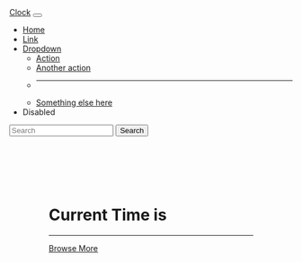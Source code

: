 <!DOCTYPE html>
<html lang="en">
  <head>
    <meta charset="utf-8" />
    <meta name="viewport" content="width=device-width, initial-scale=1" />
    <title>Neeraj Dwivedi Project</title>
    <link
      href="https://cdn.jsdelivr.net/npm/bootstrap@5.2.0/dist/css/bootstrap.min.css"
      rel="stylesheet"
      integrity="sha384-gH2yIJqKdNHPEq0n4Mqa/HGKIhSkIHeL5AyhkYV8i59U5AR6csBvApHHNl/vI1Bx"
      crossorigin="anonymous"
    />
    <script>
        let a;
        let date;
        let time;
        const options = { weekday: 'long', year: 'numeric', month: 'long', day: 'numeric' };
        setInterval(() => {
            a = new Date();
            date = a.toLocaleDateString(undefined, options);
            time = a.getHours() + ':' + a.getMinutes() +':' + a.getSeconds();
            document.getElementById('time').innerHTML = time + "<br> ON" + date;
        }, 1000);
    </script>
  </head>
  <body>
    <nav class="navbar navbar-expand-lg bg-light">
        <div class="container-fluid">
          <a class="navbar-brand" href="#">Clock</a>
          <button class="navbar-toggler" type="button" data-bs-toggle="collapse" data-bs-target="#navbarSupportedContent" aria-controls="navbarSupportedContent" aria-expanded="false" aria-label="Toggle navigation">
            <span class="navbar-toggler-icon"></span>
          </button>
          <div class="collapse navbar-collapse" id="navbarSupportedContent">
            <ul class="navbar-nav me-auto mb-2 mb-lg-0">
              <li class="nav-item">
                <a class="nav-link active" aria-current="page" href="#">Home</a>
              </li>
              <li class="nav-item">
                <a class="nav-link" href="#">Link</a>
              </li>
              <li class="nav-item dropdown">
                <a class="nav-link dropdown-toggle" href="#" role="button" data-bs-toggle="dropdown" aria-expanded="false">
                  Dropdown
                </a>
                <ul class="dropdown-menu">
                  <li><a class="dropdown-item" href="#">Action</a></li>
                  <li><a class="dropdown-item" href="#">Another action</a></li>
                  <li><hr class="dropdown-divider"></li>
                  <li><a class="dropdown-item" href="#">Something else here</a></li>
                </ul>
              </li>
              <li class="nav-item">
                <a class="nav-link disabled">Disabled</a>
              </li>
            </ul>
            <form class="d-flex" role="search">
              <input class="form-control me-2" type="search" placeholder="Search" aria-label="Search">
              <button class="btn btn-outline-success" type="submit">Search</button>
            </form>
          </div>
        </div>
      </nav>
    <div class="conatiner" style="padding: 5em">
        <div class="jumbotron">
            <h1 class="display-4">Current Time is <span id="time"></span></h1>
            <hr class="my-4">
            <a class="btn btn-primary btn-lg" href="#" role="button">Browse More</a>
          </div>
    </div>
    <script
      src="https://cdn.jsdelivr.net/npm/bootstrap@5.2.0/dist/js/bootstrap.bundle.min.js"
      integrity="sha384-A3rJD856KowSb7dwlZdYEkO39Gagi7vIsF0jrRAoQmDKKtQBHUuLZ9AsSv4jD4Xa"
      crossorigin="anonymous"
    ></script>
  </body>
</html>
